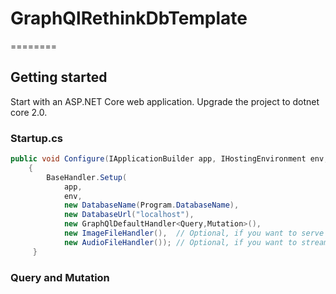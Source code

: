 ﻿# GraphQlRethinkDbTemplate
========

## Getting started
Start with an ASP.NET Core web application. Upgrade the project to dotnet core 2.0.

### Startup.cs
```Startup.cs
public void Configure(IApplicationBuilder app, IHostingEnvironment env, ILoggerFactory loggerFactory)
    {
        BaseHandler.Setup(
            app,
            env,
            new DatabaseName(Program.DatabaseName),
            new DatabaseUrl("localhost"),
            new GraphQlDefaultHandler<Query,Mutation>(),
            new ImageFileHandler(),  // Optional, if you want to serve images from the api
            new AudioFileHandler()); // Optional, if you want to stream audio from the api
     }
```

### Query and Mutation
